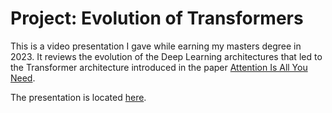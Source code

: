 # Project: Evolution of Transformers

This is a video presentation I gave while earning my masters degree in 2023. It reviews the evolution of the Deep Learning architectures that led to the Transformer architecture introduced in the paper [Attention Is All You Need](https://arxiv.org/pdf/1706.03762.pdf).

The presentation is located [here](https://github.com/efarish/portfolio/blob/main/research/transformers/Farish_M13_Paper_Prez.mp4).

